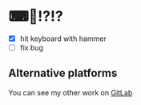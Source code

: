 # ⌨🔨⁉⁉
- [x] hit keyboard with hammer
- [ ] fix bug

## Alternative platforms
You can see my other work on [GitLab](https://gitlab.com/xwilen22/)

